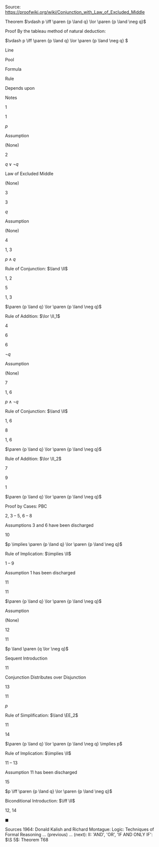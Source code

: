 # 

Source: https://proofwiki.org/wiki/Conjunction_with_Law_of_Excluded_Middle

Theorem
$\vdash p \iff \paren {p \land q} \lor \paren {p \land \neg q}$


Proof
By the tableau method of natural deduction:


$\vdash p \iff \paren {p \land q} \lor \paren {p \land \neg q} $


Line


Pool

Formula

Rule

Depends upon

Notes


1


1

$p$

Assumption

(None)




2




$q \lor \neg q$

Law of Excluded Middle

(None)




3


3

$q$

Assumption

(None)




4


1, 3

$p \land q$

Rule of Conjunction: $\land \II$

1, 2




5


1, 3

$\paren {p \land q} \lor \paren {p \land \neg q}$

Rule of Addition: $\lor \II_1$

4




6


6

$\neg q$

Assumption

(None)




7


1, 6

$p \land \neg q$

Rule of Conjunction: $\land \II$

1, 6




8


1, 6

$\paren {p \land q} \lor \paren {p \land \neg q}$

Rule of Addition: $\lor \II_2$

7




9


1

$\paren {p \land q} \lor \paren {p \land \neg q}$

Proof by Cases: $\text{PBC}$

2, 3 – 5, 6 – 8

Assumptions 3 and 6 have been discharged


10




$p \implies \paren {p \land q} \lor \paren {p \land \neg q}$

Rule of Implication: $\implies \II$

1 – 9

Assumption 1 has been discharged


11


11

$\paren {p \land q} \lor \paren {p \land \neg q}$

Assumption

(None)




12


11

$p \land \paren {q \lor \neg q}$

Sequent Introduction

11

Conjunction Distributes over Disjunction


13


11

$p$

Rule of Simplification: $\land \EE_2$

11




14




$\paren {p \land q} \lor \paren {p \land \neg q} \implies p$

Rule of Implication: $\implies \II$

11 – 13

Assumption 11 has been discharged


15




$p \iff \paren {p \land q} \lor \paren {p \land \neg q}$

Biconditional Introduction: $\iff \II$

12, 14



$\blacksquare$


Sources
1964: Donald Kalish and Richard Montague: Logic: Techniques of Formal Reasoning ... (previous) ... (next): $\text{II}$: 'AND', 'OR', 'IF AND ONLY IF': $\S 5$: Theorem $\text{T68}$




